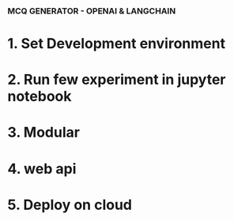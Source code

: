 ### MCQ GENERATOR - OPENAI & LANGCHAIN


# 1. Set Development environment
# 2. Run few experiment in jupyter notebook
# 3. Modular
# 4. web api
# 5. Deploy on cloud